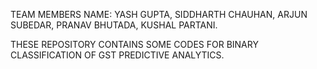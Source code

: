 TEAM MEMBERS NAME: 
YASH GUPTA,
SIDDHARTH CHAUHAN,
ARJUN SUBEDAR,
PRANAV BHUTADA,
KUSHAL PARTANI.

THESE REPOSITORY CONTAINS SOME CODES FOR BINARY CLASSIFICATION OF GST PREDICTIVE ANALYTICS.
